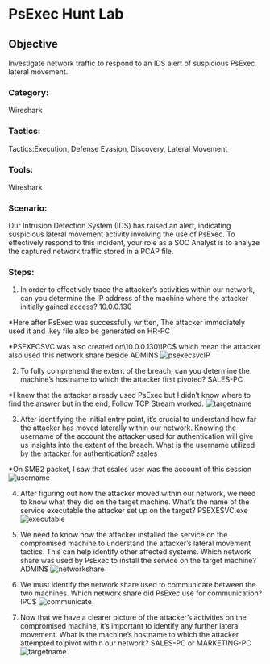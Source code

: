 # PsExec Hunt Lab

## Objective
Investigate network traffic to respond to an IDS alert of suspicious PsExec lateral movement.

### Category: 
Wireshark
### Tactics: 
Tactics:Execution, Defense Evasion, Discovery, Lateral Movement
### Tools: 
Wireshark

### Scenario:
Our Intrusion Detection System (IDS) has raised an alert, indicating suspicious lateral movement activity involving the use of PsExec. To effectively respond to this incident, your role as a SOC Analyst is to analyze the captured network traffic stored in a PCAP file.

### Steps:
1. In order to effectively trace the attacker’s activities within our network, can you determine the IP address of the machine where the attacker initially gained access? 10.0.0.130
	
 *Here after PsExec was successfully written, The attacker immediately used it and .key file also be generated on HR-PC
	
 *PSEXECSVC was also created on\\10.0.0.130\IPC$ which mean the attacker also used this network share beside ADMIN$
![psexecsvcIP](https://github.com/user-attachments/assets/fafebe5b-b2cf-40e0-994c-d8c8d26dea1e)

2. To fully comprehend the extent of the breach, can you determine the machine’s hostname to which the attacker first pivoted? SALES-PC
	
 *I knew that the attacker already used PsExec but I didn’t know where to find the answer but in the end, Follow TCP Stream worked.
 ![targetname](https://github.com/user-attachments/assets/7122a44e-fe12-48c2-8c31-9762f6ef6ca1)

3. After identifying the initial entry point, it’s crucial to understand how far the attacker has moved laterally within our network. Knowing the username of the account the attacker used for authentication will give us insights into the extent of the breach. What is the username utilized by the attacker for authentication? ssales
	
 *On SMB2 packet, I saw that ssales user was the account of this session
![username](https://github.com/user-attachments/assets/a082b775-f7ef-4911-88d0-a8258abb8559)

4. After figuring out how the attacker moved within our network, we need to know what they did on the target machine. What’s the name of the service executable the attacker set up on the target? PSEXESVC.exe
![executable](https://github.com/user-attachments/assets/e8669653-3d06-4212-bcad-e4df05a1ce55)

5. We need to know how the attacker installed the service on the compromised machine to understand the attacker’s lateral movement tactics. This can help identify other affected systems. Which network share was used by PsExec to install the service on the target machine? ADMIN$
![networkshare](https://github.com/user-attachments/assets/56e13657-22c3-45b8-86f0-855c783beeb6)

6. We must identify the network share used to communicate between the two machines. Which network share did PsExec use for communication? IPC$
![communicate](https://github.com/user-attachments/assets/7af6e609-e792-44a9-a7a7-aefda9fd74f6)

7. Now that we have a clearer picture of the attacker’s activities on the compromised machine, it’s important to identify any further lateral movement. What is the machine’s hostname to which the attacker attempted to pivot within our network? SALES-PC or MARKETING-PC
![targetname](https://github.com/user-attachments/assets/30cd38a7-106b-4f4f-a64b-00dbb7b7f57e)
